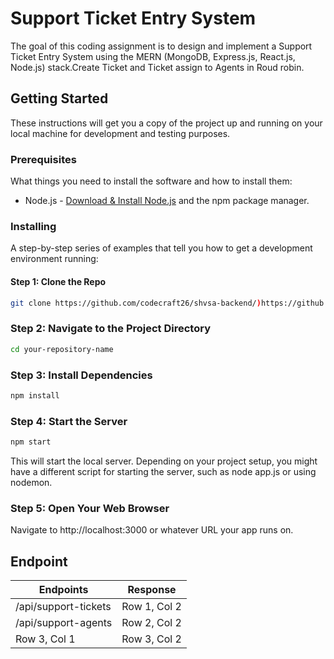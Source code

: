 # Support Ticket Entry System

The goal of this coding assignment is to design and implement a Support Ticket Entry System using the MERN (MongoDB, Express.js, React.js, Node.js) stack.Create Ticket and Ticket assign to Agents in Roud robin.

## Getting Started

These instructions will get you a copy of the project up and running on your local machine for development and testing purposes.

### Prerequisites

What things you need to install the software and how to install them:

- Node.js - [Download & Install Node.js](https://nodejs.org/en/download/) and the npm package manager.

### Installing

A step-by-step series of examples that tell you how to get a development environment running:

#### Step 1: Clone the Repo

```bash
git clone https://github.com/codecraft26/shvsa-backend/)https://github.com/codecraft26/shvsa-backend/
```


### Step 2: Navigate to the Project Directory

```bash
cd your-repository-name
```

### Step 3: Install Dependencies
```bash
npm install
```
### Step 4: Start the Server
```bash
npm start
```

This will start the local server. Depending on your project setup, you might have a different script for starting the server, such as node app.js or using nodemon.

### Step 5: Open Your Web Browser
Navigate to http://localhost:3000 or whatever URL your app runs on.

## Endpoint 
|  Endpoints | Response |
|----------|----------|
| /api/support-tickets | Row 1, Col 2 | 
|/api/support-agents | Row 2, Col 2 |     
| Row 3, Col 1 | Row 3, Col 2 | 





